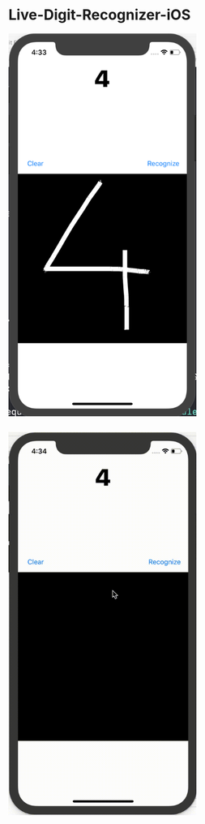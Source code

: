 # Live-Digit-Recognizer-iOS

<img src="result.png" width="371" height="756"> <pre>   <pre><img src="live.gif" width="371" height="756">

